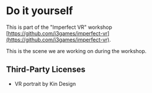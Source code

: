 # Do it yourself

This is part of the "Imperfect VR" workshop [https://github.com/i3games/imperfect-vr](https://github.com/i3games/imperfect-vr).

This is the scene we are working on during the workshop.

## Third-Party Licenses

* VR portrait by Kin Design
